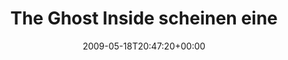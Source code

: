 ---
retweeted: false
source: <a href="http://twitter.com" rel="nofollow">Twitter Web Client</a>
entities:
  hashtags:
  - text: wackel
    indices:
    - '72'
    - '79'
  - text: mosh
    indices:
    - '80'
    - '85'
  symbols: []
  user_mentions: []
  urls: []
display_text_range:
- '0'
- '85'
favorite_count: '0'
id_str: '1839776327'
truncated: false
retweet_count: '0'
id: '1839776327'
created_at: Mon May 18 20:47:20 +0000 2009
favorited: false
full_text: 'The Ghost Inside scheinen eine Art Breakdown-Manufaktur zu betreiben...
  #wackel #mosh'
lang: de
tags:
- wackel
- mosh
- pesos:twitter
date: '2009-05-18T20:47:20+00:00'
src: https://twitter.com/bascht/status/1839776327
original_url: https://twitter.com/bascht/status/1839776327
type: twitter_tweet
text: 'The Ghost Inside scheinen eine Art Breakdown-Manufaktur zu betreiben... #wackel
  #mosh'
title: 'The Ghost Inside scheinen eine '

---